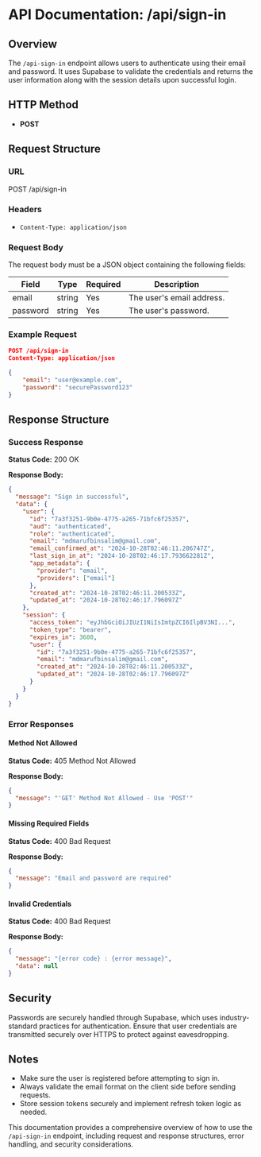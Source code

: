 # API Documentation: /api/sign-in

## Overview

The `/api-sign-in` endpoint allows users to authenticate using their email and password. It uses Supabase to validate the credentials and returns the user information along with the session details upon successful login.

## HTTP Method

- **POST**

## Request Structure

### URL

POST /api/sign-in

### Headers

- `Content-Type: application/json`

### Request Body

The request body must be a JSON object containing the following fields:

| Field    | Type   | Required | Description               |
| -------- | ------ | -------- | ------------------------- |
| email    | string | Yes      | The user's email address. |
| password | string | Yes      | The user's password.      |

### Example Request

```json
POST /api/sign-in
Content-Type: application/json

{
    "email": "user@example.com",
    "password": "securePassword123"
}
```

## Response Structure

### Success Response

**Status Code:** 200 OK

**Response Body:**

```json
{
  "message": "Sign in successful",
  "data": {
    "user": {
      "id": "7a3f3251-9b0e-4775-a265-71bfc6f25357",
      "aud": "authenticated",
      "role": "authenticated",
      "email": "mdmarufbinsalim@gmail.com",
      "email_confirmed_at": "2024-10-28T02:46:11.206747Z",
      "last_sign_in_at": "2024-10-28T02:46:17.793662281Z",
      "app_metadata": {
        "provider": "email",
        "providers": ["email"]
      },
      "created_at": "2024-10-28T02:46:11.200533Z",
      "updated_at": "2024-10-28T02:46:17.796097Z"
    },
    "session": {
      "access_token": "eyJhbGciOiJIUzI1NiIsImtpZCI6IlpBV3NI...",
      "token_type": "bearer",
      "expires_in": 3600,
      "user": {
        "id": "7a3f3251-9b0e-4775-a265-71bfc6f25357",
        "email": "mdmarufbinsalim@gmail.com",
        "created_at": "2024-10-28T02:46:11.200533Z",
        "updated_at": "2024-10-28T02:46:17.796097Z"
      }
    }
  }
}
```

### Error Responses

#### Method Not Allowed

**Status Code:** 405 Method Not Allowed

**Response Body:**

```json
{
  "message": "'GET' Method Not Allowed - Use 'POST'"
}
```

#### Missing Required Fields

**Status Code:** 400 Bad Request

**Response Body:**

```json
{
  "message": "Email and password are required"
}
```

#### Invalid Credentials

**Status Code:** 400 Bad Request

**Response Body:**

```json
{
  "message": "{error code} : {error message}",
  "data": null
}
```

## Security

Passwords are securely handled through Supabase, which uses industry-standard practices for authentication. Ensure that user credentials are transmitted securely over HTTPS to protect against eavesdropping.

## Notes

- Make sure the user is registered before attempting to sign in.
- Always validate the email format on the client side before sending requests.
- Store session tokens securely and implement refresh token logic as needed.

This documentation provides a comprehensive overview of how to use the `/api-sign-in` endpoint, including request and response structures, error handling, and security considerations.

```

```
